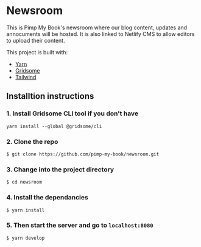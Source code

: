 # Newsroom

This is Pimp My Book's newsroom where our blog content, updates and annocuments will be hosted. It is also linked to Netlify CMS to allow editors to upload their content.

This project is built with:

* [Yarn](https://yarnpkg.com)
* [Gridsome](https://gridsome.org)
* [Tailwind](https://tailwindcss.com/)

## Installtion instructions

### 1. Install Gridsome CLI tool if you don't have

`yarn install --global @gridsome/cli`

### 2. Clone the repo

```
$ git clone https://github.com/pimp-my-book/newsroom.git
```


### 3. Change into the project directory

```
$ cd newsroom
```

### 4. Install the dependancies

```
$ yarn install
```

### 5. Then start the server and go to `localhost:8080`

```
$ yarn develop
```
